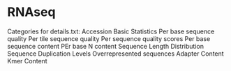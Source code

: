 # RNAseq

Categories for details.txt:
Accession
Basic Statistics
Per base sequence quality
Per tile sequence quality
Per sequence quality scores
Per base sequence content
PEr base N content
Sequence Length Distribution
Sequence Duplication Levels
Overrepresented sequences
Adapter Content
Kmer Content
